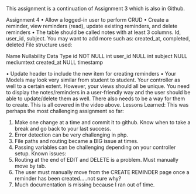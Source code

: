 This assignment is a continuation of Assignment 3 which is also in Github.

Assignment 4
•	Allow a logged-in user to perform CRUD
•	Create a reminder, view reminders (read), update existing reminders, and delete reminders
•	The table should be called notes with at least 3 columns. Id, user_id, subject. You may want to add more such as: created_at, completed, deleted
File structure used: 

Name	Nullability	Data Type
 id	NOT NULL	int
 user_id	NULL	int
 subject	NULL	mediumtext
 created_at	NULL	timestamp		

•	Update header to include the new item for creating reminders
•	Your Models may look very similar from student to student. Your controller as well to a certain extent. However, your views should all be unique. You need to display the notes/reminders in a user-friendly way and the user should be able to update/delete them as well. There also needs to be a way for them to create. This is all covered in the video above.
Lessons Learned:  This was perhaps the most challenging assignment so far:
1.	Make one change at a time and commit it to github. Know when to take a break and go back to your last success.
2.	Error detection can be very challenging in php.
3.	File paths and routing became a BIG issue at times.
4.	Passing variables can be challenging depending on your controller setup.
Known issues:
1.	 Routing at the end of EDIT and DELETE is a problem.  Must manually move by tab.
2.	 The user must manually move from the CREATE REMINDER page once a reminder has been created…..not sure why? 
3.	Much documentation is missing because I ran out of time.



